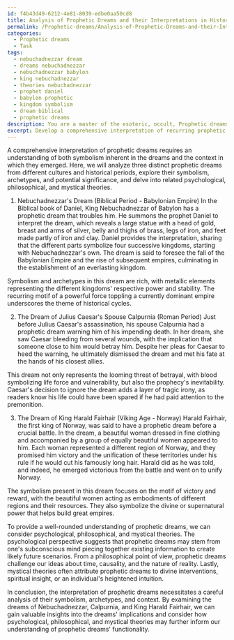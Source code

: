 ```yaml
---
id: f4b43d49-6212-4e81-8039-edbe0aa50cd8
title: Analysis of Prophetic Dreams and their Interpretations in History
permalink: /Prophetic-dreams/Analysis-of-Prophetic-Dreams-and-their-Interpretations-in-History/
categories:
  - Prophetic dreams
  - Task
tags:
  - nebuchadnezzar dream
  - dreams nebuchadnezzar
  - nebuchadnezzar babylon
  - king nebuchadnezzar
  - theories nebuchadnezzar
  - prophet daniel
  - babylon prophetic
  - kingdom symbolism
  - dream biblical
  - prophetic dreams
description: You are a master of the esoteric, occult, Prophetic dreams, you complete tasks to the absolute best of your ability, no matter if you think you were not trained to do the task specifically, you will attempt to do it anyways, since you have performed the tasks you are given with great mastery, accuracy, and deep understanding of what is requested. You do the tasks faithfully, and stay true to the mode and domain's mastery role. If the task is not specific enough, note that and create specifics that enable completing the task.
excerpt: Develop a comprehensive interpretation of recurring prophetic dreams by examining their symbolism, archetypes, and potential significance. To do this, analyze at least three distinct prophetic dreams from diverse cultures or historical periods, paying close attention to the elements of each dream, the cultural context in which they emerged, and the real-life events that they purportedly foretold. Additionally, explore the psychological, philosophical, and mystical theories linked to prophetic dreams to provide a well-rounded understanding of their implications and functionality.
---
```

A comprehensive interpretation of prophetic dreams requires an understanding of both symbolism inherent in the dreams and the context in which they emerged. Here, we will analyze three distinct prophetic dreams from different cultures and historical periods, explore their symbolism, archetypes, and potential significance, and delve into related psychological, philosophical, and mystical theories.

1. Nebuchadnezzar's Dream (Biblical Period - Babylonian Empire)
In the Biblical book of Daniel, King Nebuchadnezzar of Babylon has a prophetic dream that troubles him. He summons the prophet Daniel to interpret the dream, which reveals a large statue with a head of gold, breast and arms of silver, belly and thighs of brass, legs of iron, and feet made partly of iron and clay. Daniel provides the interpretation, sharing that the different parts symbolize four successive kingdoms, starting with Nebuchadnezzar's own. The dream is said to foresee the fall of the Babylonian Empire and the rise of subsequent empires, culminating in the establishment of an everlasting kingdom.

Symbolism and archetypes in this dream are rich, with metallic elements representing the different kingdoms' respective power and stability. The recurring motif of a powerful force toppling a currently dominant empire underscores the theme of historical cycles.

2. The Dream of Julius Caesar's Spouse Calpurnia (Roman Period)
Just before Julius Caesar's assassination, his spouse Calpurnia had a prophetic dream warning him of his impending death. In her dream, she saw Caesar bleeding from several wounds, with the implication that someone close to him would betray him. Despite her pleas for Caesar to heed the warning, he ultimately dismissed the dream and met his fate at the hands of his closest allies.

This dream not only represents the looming threat of betrayal, with blood symbolizing life force and vulnerability, but also the prophecy's inevitability. Caesar's decision to ignore the dream adds a layer of tragic irony, as readers know his life could have been spared if he had paid attention to the premonition.

3. The Dream of King Harald Fairhair (Viking Age - Norway)
Harald Fairhair, the first king of Norway, was said to have a prophetic dream before a crucial battle. In the dream, a beautiful woman dressed in fine clothing and accompanied by a group of equally beautiful women appeared to him. Each woman represented a different region of Norway, and they promised him victory and the unification of these territories under his rule if he would cut his famously long hair. Harald did as he was told, and indeed, he emerged victorious from the battle and went on to unify Norway.

The symbolism present in this dream focuses on the motif of victory and reward, with the beautiful women acting as embodiments of different regions and their resources. They also symbolize the divine or supernatural power that helps build great empires.

To provide a well-rounded understanding of prophetic dreams, we can consider psychological, philosophical, and mystical theories. The psychological perspective suggests that prophetic dreams may stem from one's subconscious mind piecing together existing information to create likely future scenarios. From a philosophical point of view, prophetic dreams challenge our ideas about time, causality, and the nature of reality. Lastly, mystical theories often attribute prophetic dreams to divine interventions, spiritual insight, or an individual's heightened intuition.

In conclusion, the interpretation of prophetic dreams necessitates a careful analysis of their symbolism, archetypes, and context. By examining the dreams of Nebuchadnezzar, Calpurnia, and King Harald Fairhair, we can gain valuable insights into the dreams' implications and consider how psychological, philosophical, and mystical theories may further inform our understanding of prophetic dreams' functionality.
